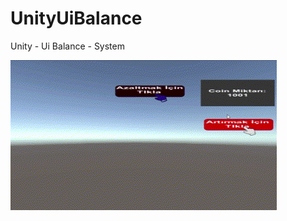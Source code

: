 # UnityUiBalance
Unity - Ui Balance - System




![Proje Gif](https://raw.githubusercontent.com/gkhanbey/UnityUiBalance/main/proje.gif)








